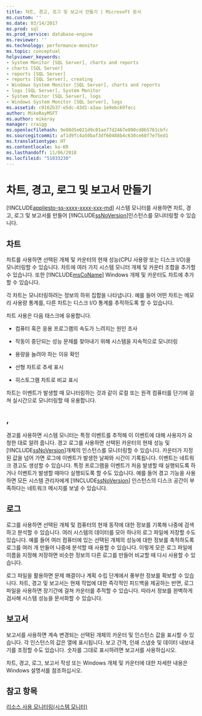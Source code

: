 ```yaml
---
title: 차트, 경고, 로그 및 보고서 만들기 | Microsoft 문서
ms.custom: ''
ms.date: 03/14/2017
ms.prod: sql
ms.prod_service: database-engine
ms.reviewer: ''
ms.technology: performance-monitor
ms.topic: conceptual
helpviewer_keywords:
- System Monitor [SQL Server], charts and reports
- charts [SQL Server]
- reports [SQL Server]
- reports [SQL Server], creating
- Windows System Monitor [SQL Server], charts and reports
- logs [SQL Server], System Monitor
- System Monitor [SQL Server], logs
- Windows System Monitor [SQL Server], logs
ms.assetid: c9162b37-e5dc-43d1-a3aa-1e9ebc69fecc
author: MikeRayMSFT
ms.author: mikeray
manager: craigg
ms.openlocfilehash: 9e88d5e021d9c01ae77d2467e890cd8b5761cbfc
ms.sourcegitcommit: af1d9fc4a50baf3df60488b4c630ce68f7e75ed1
ms.translationtype: HT
ms.contentlocale: ko-KR
ms.lasthandoff: 11/06/2018
ms.locfileid: "51033230"
---
```

# <a name="create-charts-alerts-logs-and-reports"></a>차트, 경고, 로그 및 보고서 만들기
[!INCLUDE[appliesto-ss-xxxx-xxxx-xxx-md](../../includes/appliesto-ss-xxxx-xxxx-xxx-md.md)]
  시스템 모니터를 사용하면 차트, 경고, 로그 및 보고서를 만들어 [!INCLUDE[ssNoVersion](../../includes/ssnoversion-md.md)]인스턴스를 모니터링할 수 있습니다.  
  
## <a name="charts"></a>차트  
 차트를 사용하면 선택된 개체 및 카운터의 현재 성능(CPU 사용량 또는 디스크 I/O)을 모니터링할 수 있습니다. 차트에 여러 가지 시스템 모니터 개체 및 카운터 조합을 추가할 수 있습니다. 또한 [!INCLUDE[msCoName](../../includes/msconame-md.md)] Windows 개체 및 카운터도 차트에 추가할 수 있습니다.  
  
 각 차트는 모니터링하려는 정보의 하위 집합을 나타냅니다. 예를 들어 어떤 차트는 메모리 사용량 통계를, 다른 차트는 디스크 I/O 통계를 추적하도록 할 수 있습니다.  
  
 차트 사용은 다음 태스크에 유용합니다.  
  
-   컴퓨터 혹은 응용 프로그램의 속도가 느려지는 원인 조사  
  
-   작동이 중단되는 성능 문제를 찾아내기 위해 시스템을 지속적으로 모니터링  
  
-   용량을 늘려야 하는 이유 확인  
  
-   선형 차트로 추세 표시  
  
-   히스토그램 차트로 비교 표시  
  
 차트는 이벤트가 발생할 때 모니터링하는 것과 같이 로컬 또는 원격 컴퓨터를 단기에 걸쳐 실시간으로 모니터링할 때 유용합니다.  
  
## <a name="alerts"></a>,  
 경고를 사용하면 시스템 모니터는 특정 이벤트를 추적해 이 이벤트에 대해 사용자가 요청한 대로 알려 줍니다. 경고 로그를 사용하면 선택된 카운터의 현재 성능 및 [!INCLUDE[ssNoVersion](../../includes/ssnoversion-md.md)]개체의 인스턴스를 모니터링할 수 있습니다. 카운터가 지정된 값을 넘어 가면 로그에 이벤트가 발생한 날짜와 시간이 기록됩니다. 이벤트는 네트워크 경고도 생성할 수 있습니다. 특정 프로그램을 이벤트가 처음 발생할 때 실행되도록 하거나 이벤트가 발생할 때마다 실행되도록 할 수도 있습니다. 예를 들어 경고 기능을 사용하면 모든 시스템 관리자에게 [!INCLUDE[ssNoVersion](../../includes/ssnoversion-md.md)] 인스턴스의 디스크 공간이 부족하다는 네트워크 메시지를 보낼 수 있습니다.  
  
## <a name="logs"></a>로그  
 로그를 사용하면 선택된 개체 및 컴퓨터의 현재 동작에 대한 정보를 기록해 나중에 검색하고 분석할 수 있습니다. 여러 시스템의 데이터를 모아 하나의 로그 파일에 저장할 수도 있습니다. 예를 들어 여러 컴퓨터에 있는 선택된 개체의 성능에 대한 정보를 축적하도록 로그를 여러 개 만들어 나중에 분석할 때 사용할 수 있습니다. 이렇게 모은 로그 파일에 이름을 지정해 저장하면 비슷한 정보의 다른 로그를 만들어 비교할 때 다시 사용할 수 있습니다.  
  
 로그 파일을 활용하면 문제 해결이나 계획 수립 단계에서 풍부한 정보를 확보할 수 있습니다. 차트, 경고 및 보고서는 현재 작업에 대한 즉각적인 피드백을 제공하는 반면, 로그 파일을 사용하면 장기간에 걸쳐 카운터를 추적할 수 있습니다. 따라서 정보를 완벽하게 검사해 시스템 성능을 문서화할 수 있습니다.  
  
## <a name="reports"></a>보고서  
 보고서를 사용하면 계속 변경되는 선택된 개체의 카운터 및 인스턴스 값을 표시할 수 있습니다. 각 인스턴스의 값은 열에 표시됩니다. 보고 간격, 인쇄 스냅숏 및 데이터 내보내기를 조정할 수도 있습니다. 숫자를 그대로 표시하려면 보고서를 사용하십시오.  
  
 차트, 경고, 로그, 보고서 작성 또는 Windows 개체 및 카운터에 대한 자세한 내용은 Windows 설명서를 참조하십시오.  
  
## <a name="see-also"></a>참고 항목  
 [리소스 사용 모니터링&#40;시스템 모니터&#41;](../../relational-databases/performance-monitor/monitor-resource-usage-system-monitor.md)  
  
  
